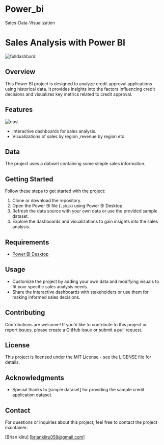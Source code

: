 # Power_bi
Sales-Data-Visualization
# Sales Analysis with Power BI
![fulldashbord](https://github.com/Brian-Karani/Power_bi/assets/146339584/fd3f698f-d3fc-4fec-984b-8e7790fcc447)

## Overview
This Power BI project is designed to analyze credit approval applications using historical data. It provides insights into the factors influencing credit decisions and visualizes key metrics related to credit approval.

## Features
![east](https://github.com/Brian-Karani/Power_bi/assets/146339584/c0252561-663a-4245-af6f-3bee8110df57)

- Interactive dashboards for sales analysis.
- Visualizations of sales by region ,revenue by region etc.


## Data

The project uses a dataset containing some simple sales information.

## Getting Started
Follow these steps to get started with the project:
1. Clone or download the repository.
2. Open the Power BI file (`.pbix`) using Power BI Desktop.
3. Refresh the data source with your own data or use the provided sample dataset.
4. Explore the dashboards and visualizations to gain insights into the sales analysis.

## Requirements
- [Power BI Desktop](https://powerbi.microsoft.com/en-us/desktop/)

## Usage
- Customize the project by adding your own data and modifying visuals to fit your specific sales analysis needs.
- Share the interactive dashboards with stakeholders or use them for making informed sales decisions.

## Contributing
Contributions are welcome! If you'd like to contribute to this project or report issues, please create a GitHub issue or submit a pull request.

## License
This project is licensed under the MIT License - see the [LICENSE](LICENSE) file for details.

## Acknowledgments
- Special thanks to [simple dataset] for providing the sample credit application dataset.

## Contact
For questions or inquiries about this project, feel free to contact the project maintainer:

[Brian kiiru]
[briankiiru058@gmail.com]
